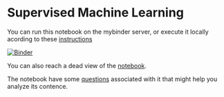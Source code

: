 # Supervised Machine Learning
You can run this notebook on the mybinder server, or execute it locally acording to these [instructions](../readme.md)

[![Binder](https://mybinder.org/badge_logo.svg)](https://mybinder.org/v2/gh/statisticalbiotechnology/cb2030/master?filepath=nb%2Fsupervised%2FsupervisedML.ipynb)

You can also reach a dead view of the [notebook](https://nbviewer.jupyter.org/github/statisticalbiotechnology/cb2030/blob/master/nb/supervised/supervisedML.ipynb).

The notebook have some [questions](questions.md) associated with it that might help you analyze its contence.
